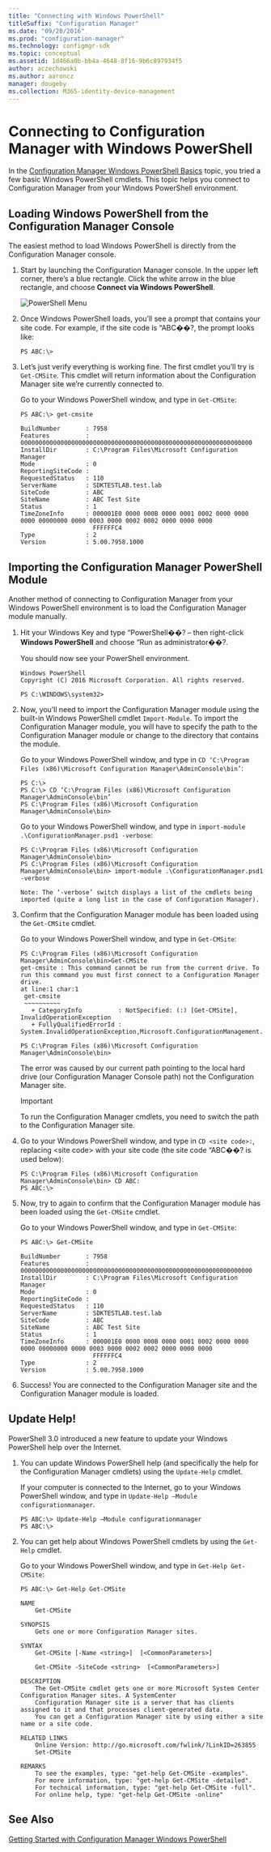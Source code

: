 ```yaml
---
title: "Connecting with Windows PowerShell"
titleSuffix: "Configuration Manager"
ms.date: "09/20/2016"
ms.prod: "configuration-manager"
ms.technology: configmgr-sdk
ms.topic: conceptual
ms.assetid: 1d466a0b-bb4a-4648-8f16-9b6c897934f5
author: aczechowski
ms.author: aaroncz
manager: dougeby
ms.collection: M365-identity-device-management
---
```

# Connecting to Configuration Manager with Windows PowerShell
In the [Configuration Manager Windows PowerShell Basics](../../../develop/core/understand/windows-powershell-basics.md) topic, you tried a few basic Windows PowerShell cmdlets. This topic helps you connect to Configuration Manager from your Windows PowerShell environment.  

## Loading Windows PowerShell from the Configuration Manager Console  
 The easiest method to load Windows PowerShell is directly from the Configuration Manager console.  

1.  Start by launching the Configuration Manager console. In the upper left corner, there’s a blue rectangle. Click the white arrow in the blue rectangle, and choose **Connect via Windows PowerShell**.  

     ![PowerShell Menu](../../../develop/core/understand/media/cmpowershellmenucb.PNG "CMPowerShellMenuCB")  

2.  Once Windows PowerShell loads, you’ll see a prompt that contains your site code. For example, if the site code is “ABC��?, the prompt looks like:  

    ```  
    PS ABC:\>  
    ```  

3.  Let’s just verify everything is working fine. The first cmdlet you’ll try is `Get-CMSite`. This cmdlet will return information about the Configuration Manager site we’re currently connected to.  

     Go to your Windows PowerShell window, and type in `Get-CMSite`:  

    ```  
    PS ABC:\> get-cmsite  

    BuildNumber       : 7958  
    Features          : 0000000000000000000000000000000000000000000000000000000000000000  
    InstallDir        : C:\Program Files\Microsoft Configuration Manager  
    Mode              : 0  
    ReportingSiteCode :  
    RequestedStatus   : 110  
    ServerName        : SDKTESTLAB.test.lab  
    SiteCode          : ABC  
    SiteName          : ABC Test Site  
    Status            : 1  
    TimeZoneInfo      : 000001E0 0000 000B 0000 0001 0002 0000 0000 0000 00000000 0000 0003 0000 0002 0002 0000 0000 0000  
                        FFFFFFC4  
    Type              : 2  
    Version           : 5.00.7958.1000  

    ```  

## Importing the Configuration Manager PowerShell Module  
 Another method of connecting to Configuration Manager from your Windows PowerShell environment is to load the Configuration Manager module manually.  

1.  Hit your Windows Key and type “PowerShell��? – then right-click **Windows PowerShell** and choose “Run as administrator��?.  

     You should now see your PowerShell environment.  

    ```  
    Windows PowerShell  
    Copyright (C) 2016 Microsoft Corporation. All rights reserved.  

    PS C:\WINDOWS\system32>  
    ```  

2.  Now, you’ll need to import the Configuration Manager module using the built-in Windows PowerShell cmdlet `Import-Module`. To import the Configuration Manager module, you will have to specify the path to the Configuration Manager module or change to the directory that contains the module.  

     Go to your Windows PowerShell window, and type in `CD ‘C:\Program Files (x86)\Microsoft Configuration Manager\AdminConsole\bin’`:  

    ```  
    PS C:\>  
    PS C:\> CD ‘C:\Program Files (x86)\Microsoft Configuration Manager\AdminConsole\bin’  
    PS C:\Program Files (x86)\Microsoft Configuration Manager\AdminConsole\bin>  

    ```  

     Go to your Windows PowerShell window, and type in `import-module .\ConfigurationManager.psd1 -verbose`:  

    ```  
    PS C:\Program Files (x86)\Microsoft Configuration Manager\AdminConsole\bin>  
    PS C:\Program Files (x86)\Microsoft Configuration Manager\AdminConsole\bin> import-module .\ConfigurationManager.psd1 -verbose  

    Note: The ‘-verbose’ switch displays a list of the cmdlets being imported (quite a long list in the case of Configuration Manager).  

    ```  

3.  Confirm that the Configuration Manager module has been loaded using the `Get-CMSite` cmdlet.  

     Go to your Windows PowerShell window, and type in `Get-CMSite`:  

    ```  
    PS C:\Program Files (x86)\Microsoft Configuration Manager\AdminConsole\bin>Get-CMSite  
    get-cmsite : This command cannot be run from the current drive. To run this command you must first connect to a Configuration Manager drive.  
    at line:1 char:1  
     get-cmsite  
     ~~~~~~~~~~  
       + CategoryInfo          : NotSpecified: (:) [Get-CMSite], InvalidOperationException  
       + FullyQualifiedErrorId : System.InvalidOperationException,Microsoft.ConfigurationManagement.Cmdlets.HS.Commands.GetSiteCommand  

    PS C:\Program Files (x86)\Microsoft Configuration Manager\AdminConsole\bin>  
    ```  

     The error was caused by our current path pointing to the local hard drive (our Configuration Manager Console path) not the Configuration Manager site.  

    > [!IMPORTANT]
    >  To run the Configuration Manager cmdlets, you need to switch the path to the Configuration Manager site.  

4.  Go to your Windows PowerShell window, and type in `CD <site code>:`, replacing \<site code> with your site code (the site code “ABC��? is used below):  

    ```  
    PS C:\Program Files (x86)\Microsoft Configuration Manager\AdminConsole\bin> CD ABC:   
    PS ABC:\>  
    ```  

5.  Now, try to again to confirm that the Configuration Manager module has been loaded using the `Get-CMSite` cmdlet.  

     Go to your Windows PowerShell window, and type in `Get-CMSite`:  

    ```  
    PS ABC:\> Get-CMSite  

    BuildNumber       : 7958  
    Features          : 0000000000000000000000000000000000000000000000000000000000000000  
    InstallDir        : C:\Program Files\Microsoft Configuration Manager  
    Mode              : 0  
    ReportingSiteCode :  
    RequestedStatus   : 110  
    ServerName        : SDKTESTLAB.test.lab  
    SiteCode          : ABC  
    SiteName          : ABC Test Site  
    Status            : 1  
    TimeZoneInfo      : 000001E0 0000 000B 0000 0001 0002 0000 0000 0000 00000000 0000 0003 0000 0002 0002 0000 0000 0000  
                        FFFFFFC4  
    Type              : 2  
    Version           : 5.00.7958.1000  

    ```  

6.  Success! You are connected to the Configuration Manager site and the Configuration Manager module is loaded.  

## Update Help!  
 PowerShell 3.0 introduced a new feature to update your Windows PowerShell help over the Internet.  

1.  You can update Windows PowerShell help (and specifically the help for the Configuration Manager cmdlets) using the `Update-Help` cmdlet.  

     If your computer is connected to the Internet, go to your Windows PowerShell window, and type in `Update-Help –Module configurationmanager`.  

    ```  
    PS ABC:\> Update-Help –Module configurationmanager  
    PS ABC:\>  
    ```  

2.  You can get help about Windows PowerShell cmdlets by using the `Get-Help` cmdlet.  

     Go to your Windows PowerShell window, and type in `Get-Help Get-CMSite`:  

    ```  
    PS ABC:\> Get-Help Get-CMSite  

    NAME  
        Get-CMSite  

    SYNOPSIS  
        Gets one or more Configuration Manager sites.  

    SYNTAX  
        Get-CMSite [-Name <string>]  [<CommonParameters>]  

        Get-CMSite -SiteCode <string>  [<CommonParameters>]  

    DESCRIPTION  
        The Get-CMSite cmdlet gets one or more Microsoft System Center Configuration Manager sites. A SystemCenter  
        Configuration Manager site is a server that has clients assigned to it and that processes client-generated data.  
        You can get a Configuration Manager site by using either a site name or a site code.  

    RELATED LINKS  
        Online Version: http://go.microsoft.com/fwlink/?LinkID=263855  
        Set-CMSite  

    REMARKS  
        To see the examples, type: "get-help Get-CMSite -examples".  
        For more information, type: "get-help Get-CMSite -detailed".  
        For technical information, type: "get-help Get-CMSite -full".  
        For online help, type: "get-help Get-CMSite -online"  

    ```  

## See Also  
 [Getting Started with Configuration Manager Windows PowerShell](../../../develop/core/understand/getting-started-with-configuration-manager-and-windows-powershell.md)
